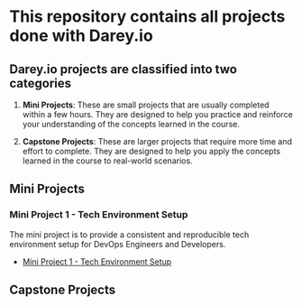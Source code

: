 # This repository contains all projects done with Darey.io

## Darey.io projects are classified into two categories

1. **Mini Projects**: These are small projects that are usually completed within a few hours. They are designed to help you practice and reinforce your understanding of the concepts learned in the course.

2. **Capstone Projects**: These are larger projects that require more time and effort to complete. They are designed to help you apply the concepts learned in the course to real-world scenarios.

## Mini Projects

### Mini Project 1 - Tech Environment Setup

The mini project is to provide a consistent and reproducible tech environment setup for DevOps Engineers and Developers.

- [Mini Project 1 - Tech Environment Setup](/tech-environment-setup/)

<!-- ### Mini Project 2
This mini project is a ...
- [Mini Project 2]() -->

## Capstone Projects
<!-- ### Capstone Project 1
This capstone project is a ...
- [Capstone Project 1]()

### Capstone Project 2
This capstone project is a ...
- [Capstone Project 2]() -->